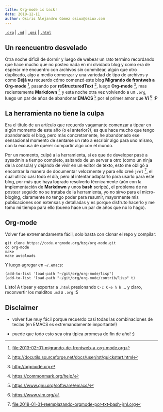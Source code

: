 ```yaml
---
title: Org-mode is back!
date: 2018-12-11
author: Osiris Alejandro Gómez osiux@osiux.com
---
```


[`.org`](https://gitlab.com/osiux/osiux.gitlab.io/-/raw/master/2018-12-11-org-mode-is-back.org) |
[`.md`](https://gitlab.com/osiux/osiux.gitlab.io/-/raw/master/2018-12-11-org-mode-is-back.md) |
[`.gmi`](gemini://gmi.osiux.com/2018-12-11-org-mode-is-back.gmi) |
[`.html`](https://osiux.gitlab.io/2018-12-11-org-mode-is-back.html)

## Un reencuentro desvelado

Otra noche difícil de dormir y luego de webear un rato termino
recordando que hace mucho que no posteo nada en mi olvidado blog y como
era de esperar me encuentro con archivos sin commitear, algún que otro
duplicado, algo a medio comenzar y una variedad de tipo de archivos y
como **Déjà vu** recuerdo cómo comenzó este blog **Migrando de frontweb
a Org-mode** [^1], pasando por **reStructuredText** [^2], luego
**Org-mode** [^3], mas recientemente **Markdown** [^4] y esta noche otra
vez volviendo a un `.org`, luego un par de años de abandonar **EMACS**
[^5] por el primer amor que ****Vi**** [^6] :P

## La herramienta no tiene la culpa

Era el título de un artículo que recuerdo vagamante comenzar a tipear en
algún momento de este año (o el anterior?), es que hace mucho que tengo
abandonado el blog, pero más concretamente, he abandonado ese
sensacional momento de sentarse un rato a escribir algo para uno mismo,
con la excusa de querer compartir algo con el mundo.

Por un momento, culpé a la herramienta, si es que de developer pasé a
sysadmin a tiempo completo, saltando de un server a otro (como un ninja
de la consola) y dejando de vivir en un editor de texto, esto me obligó
a encontrar la manera de documentar velozmente y para ello creé `jrnl`
[^7], el cual utilizo casi todo el día, pero al intentar adaptarlo para
usarlo para este blog, por más que haya logrado resolverlo técnicamente
(aún con la implementación de **Markdown** y unos **bash** scripts), el
problema de no postear seguido no se trataba de la herramienta, yo no
sirvo para el micro-bloging, claramente no tengo poder para resumir,
mayormente mis publicaciones son extensas y detalladas y es porque
disfruto hacerlo y me tomo mi tiempo para ello (bueno hace un par de
años que no lo hago).

## Org-mode

Volver fue extremandamente fácil, solo basta con clonar el repo y
compilar:

``` {.commonlisp org-language="emacs-lisp" exports="code"}
git clone https://code.orgmode.org/bzg/org-mode.git
cd org-mode
make
make autoloads
```

Y luego agregar en `~/.emacs`:

``` {.commonlisp org-language="emacs-lisp" exports="code"}
(add-to-list 'load-path "~/git/org/org-mode/lisp")
(add-to-list 'load-path "~/git/org/org-mode/contrib/lisp" t)
```

Listo! A tipear y exportar a `.html` presionando `C-c C-e h h` ... y
claro, reconvertir los malditos `.md` a `.org` :S

## Disclaimer

-   volver fue muy fácil porque recuerdo casi todas las combinaciones de
teclas (en EMACS es extremandamente importante!)

-   puede que todo esto sea otra típica promesa de fin de año! :)

[^1]: <file:2013-02-01-migrando-de-frontweb-a-org-mode.org>

[^2]: <http://docutils.sourceforge.net/docs/user/rst/quickstart.html>

[^3]: <http://orgmode.org>

[^4]: <https://commonmark.org/help/>

[^5]: <https://www.gnu.org/software/emacs/>

[^6]: <https://www.vim.org/>

[^7]: <file:2018-01-01-reemplazando-orgmode-por-txt-bash-jrnl.org>
